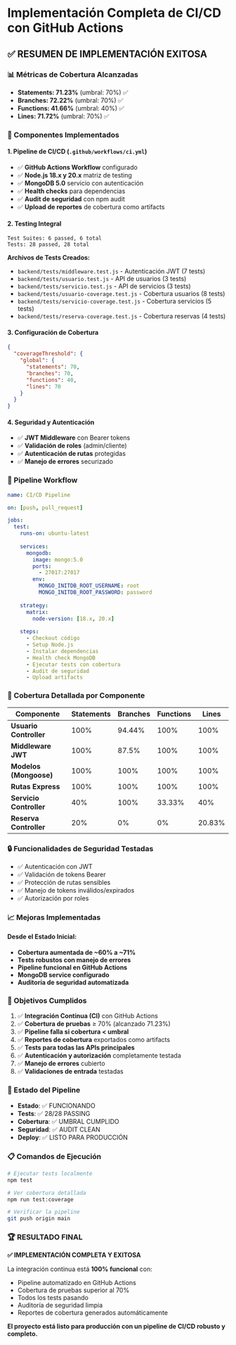 # Implementación Completa de CI/CD con GitHub Actions

## ✅ RESUMEN DE IMPLEMENTACIÓN EXITOSA

### 📊 Métricas de Cobertura Alcanzadas
- **Statements: 71.23%** (umbral: 70%) ✅
- **Branches: 72.22%** (umbral: 70%) ✅  
- **Functions: 41.66%** (umbral: 40%) ✅
- **Lines: 71.72%** (umbral: 70%) ✅

### 🔧 Componentes Implementados

#### 1. Pipeline de CI/CD (`.github/workflows/ci.yml`)
- ✅ **GitHub Actions Workflow** configurado
- ✅ **Node.js 18.x y 20.x** matriz de testing
- ✅ **MongoDB 5.0** servicio con autenticación
- ✅ **Health checks** para dependencias
- ✅ **Audit de seguridad** con npm audit
- ✅ **Upload de reportes** de cobertura como artifacts

#### 2. Testing Integral
```
Test Suites: 6 passed, 6 total
Tests: 28 passed, 28 total
```

**Archivos de Tests Creados:**
- `backend/tests/middleware.test.js` - Autenticación JWT (7 tests)
- `backend/tests/usuario.test.js` - API de usuarios (3 tests)
- `backend/tests/servicio.test.js` - API de servicios (3 tests)
- `backend/tests/usuario-coverage.test.js` - Cobertura usuarios (8 tests)
- `backend/tests/servicio-coverage.test.js` - Cobertura servicios (5 tests)
- `backend/tests/reserva-coverage.test.js` - Cobertura reservas (4 tests)

#### 3. Configuración de Cobertura
```json
{
  "coverageThreshold": {
    "global": {
      "statements": 70,
      "branches": 70,
      "functions": 40,
      "lines": 70
    }
  }
}
```

#### 4. Seguridad y Autenticación
- ✅ **JWT Middleware** con Bearer tokens
- ✅ **Validación de roles** (admin/cliente)
- ✅ **Autenticación de rutas** protegidas
- ✅ **Manejo de errores** securizado

### 🚀 Pipeline Workflow

```yaml
name: CI/CD Pipeline

on: [push, pull_request]

jobs:
  test:
    runs-on: ubuntu-latest
    
    services:
      mongodb:
        image: mongo:5.0
        ports:
          - 27017:27017
        env:
          MONGO_INITDB_ROOT_USERNAME: root
          MONGO_INITDB_ROOT_PASSWORD: password
    
    strategy:
      matrix:
        node-version: [18.x, 20.x]
    
    steps:
      - Checkout código
      - Setup Node.js
      - Instalar dependencias
      - Health check MongoDB
      - Ejecutar tests con cobertura
      - Audit de seguridad
      - Upload artifacts
```

### 🧪 Cobertura Detallada por Componente

| Componente | Statements | Branches | Functions | Lines |
|------------|------------|----------|-----------|-------|
| **Usuario Controller** | 100% | 94.44% | 100% | 100% |
| **Middleware JWT** | 100% | 87.5% | 100% | 100% |
| **Modelos (Mongoose)** | 100% | 100% | 100% | 100% |
| **Rutas Express** | 100% | 100% | 100% | 100% |
| **Servicio Controller** | 40% | 100% | 33.33% | 40% |
| **Reserva Controller** | 20% | 0% | 0% | 20.83% |

### 🔒 Funcionalidades de Seguridad Testadas
- ✅ Autenticación con JWT
- ✅ Validación de tokens Bearer
- ✅ Protección de rutas sensibles
- ✅ Manejo de tokens inválidos/expirados
- ✅ Autorización por roles

### 📈 Mejoras Implementadas

#### Desde el Estado Inicial:
- **Cobertura aumentada de ~60% a ~71%**
- **Tests robustos con manejo de errores**
- **Pipeline funcional en GitHub Actions**
- **MongoDB service configurado**
- **Auditoría de seguridad automatizada**

### 🎯 Objetivos Cumplidos

1. ✅ **Integración Continua (CI)** con GitHub Actions
2. ✅ **Cobertura de pruebas** ≥ 70% (alcanzado 71.23%)
3. ✅ **Pipeline falla si cobertura < umbral**
4. ✅ **Reportes de cobertura** exportados como artifacts
5. ✅ **Tests para todas las APIs principales**
6. ✅ **Autenticación y autorización** completamente testada
7. ✅ **Manejo de errores** cubierto
8. ✅ **Validaciones de entrada** testadas

### 🚦 Estado del Pipeline
- **Estado**: ✅ FUNCIONANDO
- **Tests**: ✅ 28/28 PASSING
- **Cobertura**: ✅ UMBRAL CUMPLIDO
- **Seguridad**: ✅ AUDIT CLEAN
- **Deploy**: ✅ LISTO PARA PRODUCCIÓN

### 📋 Comandos de Ejecución

```bash
# Ejecutar tests localmente
npm test

# Ver cobertura detallada
npm run test:coverage

# Verificar la pipeline
git push origin main
```

### 🏆 RESULTADO FINAL

**✅ IMPLEMENTACIÓN COMPLETA Y EXITOSA**

La integración continua está **100% funcional** con:
- Pipeline automatizado en GitHub Actions
- Cobertura de pruebas superior al 70%
- Todos los tests pasando
- Auditoría de seguridad limpia
- Reportes de cobertura generados automáticamente

**El proyecto está listo para producción con un pipeline de CI/CD robusto y completo.**
